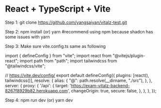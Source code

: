 # React + TypeScript + Vite

Step 1:
git clone https://github.com/yangsaiyan/vitalz-test.git

Step 2:
npm install (or) yarn
#recommend using npm because shadcn has some issues with yarn

Step 3:
Make sure vite.config.ts same as following

import { defineConfig } from "vite";
import react from "@vitejs/plugin-react";
import path from "path";
import tailwindcss from "@tailwindcss/vite";

// https://vite.dev/config/
export default defineConfig({
plugins: [react(), tailwindcss()],
resolve: {
alias: {
"@": path.resolve(\_\_dirname, "./src"),
},
},
server: {
proxy: {
'/api': {
target: 'https://exam-vitalz-backend-8267f8929b82.herokuapp.com',
changeOrigin: true,
secure: false,
},
},
},
});

Step 4:
npm run dev (or) yarn dev
